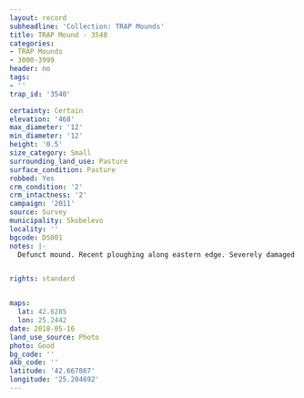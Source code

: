 ```yaml
---
layout: record
subheadline: 'Collection: TRAP Mounds'
title: TRAP Mound - 3540
categories:
- TRAP Mounds
- 3000-3999
header: no
tags:
- ''
trap_id: '3540'

certainty: Certain
elevation: '468'
max_diameter: '12'
min_diameter: '12'
height: '0.5'
size_category: Small
surrounding_land_use: Pasture
surface_condition: Pasture
robbed: Yes
crm_condition: '2'
crm_intactness: '2'
campaign: '2011'
source: Survey
municipality: Skobelevo
locality: ''
bgcode: DS001
notes: |-
  Defunct mound. Recent ploughing along eastern edge. Severely damaged by agricultural activity.


rights: standard


maps:
  lat: 42.6285
  lon: 25.2442
date: 2018-05-16
land_use_source: Photo
photo: Good
bg_code: ''
akb_code: ''
latitude: '42.667867'
longitude: '25.204692'
---
```

